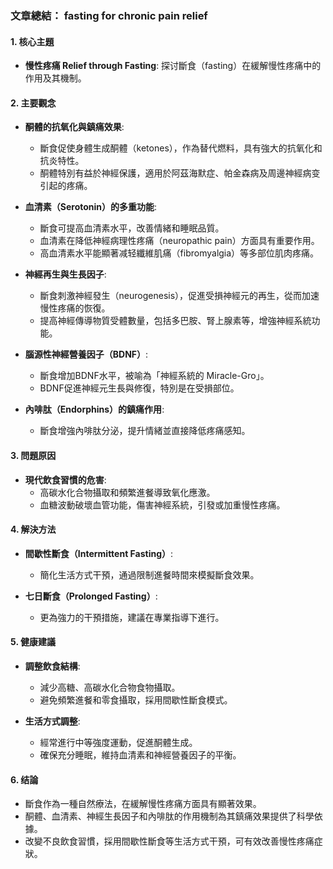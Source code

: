 ### 文章總結： fasting for chronic pain relief

#### 1. 核心主題
- **慢性疼痛 Relief through Fasting**: 探讨斷食（fasting）在緩解慢性疼痛中的作用及其機制。

#### 2. 主要觀念
- **酮體的抗氧化與鎮痛效果**:
  - 斷食促使身體生成酮體（ketones），作為替代燃料，具有強大的抗氧化和抗炎特性。
  - 酮體特別有益於神經保護，適用於阿茲海默症、帕金森病及周邊神經病变引起的疼痛。

- **血清素（Serotonin）的多重功能**:
  - 斷食可提高血清素水平，改善情緒和睡眠品質。
  - 血清素在降低神經病理性疼痛（neuropathic pain）方面具有重要作用。
  - 高血清素水平能顯著减轻纖維肌痛（fibromyalgia）等多部位肌肉疼痛。

- **神經再生與生長因子**:
  - 斷食刺激神經發生（neurogenesis），促進受損神經元的再生，從而加速慢性疼痛的恢復。
  - 提高神經傳導物質受體數量，包括多巴胺、腎上腺素等，增強神經系統功能。

- **腦源性神經營養因子（BDNF）**:
  - 斷食增加BDNF水平，被喻為「神經系統的 Miracle-Gro」。
  - BDNF促進神經元生長與修復，特別是在受損部位。

- **內啡肽（Endorphins）的鎮痛作用**:
  - 斷食增強內啡肽分泌，提升情緒並直接降低疼痛感知。

#### 3. 問題原因
- **現代飲食習慣的危害**:
  - 高碳水化合物攝取和頻繁進餐導致氧化應激。
  - 血糖波動破壞血管功能，傷害神經系統，引發或加重慢性疼痛。

#### 4. 解決方法
- **間歇性斷食（Intermittent Fasting）**:
  - 簡化生活方式干預，通過限制進餐時間來模擬斷食效果。
  
- **七日斷食（Prolonged Fasting）**:
  - 更為強力的干預措施，建議在專業指導下進行。

#### 5. 健康建議
- **調整飲食結構**:
  - 減少高糖、高碳水化合物食物攝取。
  - 避免頻繁進餐和零食攝取，採用間歇性斷食模式。

- **生活方式調整**:
  - 經常進行中等強度運動，促進酮體生成。
  - 確保充分睡眠，維持血清素和神經營養因子的平衡。

#### 6. 结論
- 斷食作為一種自然療法，在緩解慢性疼痛方面具有顯著效果。
- 酮體、血清素、神經生長因子和內啡肽的作用機制為其鎮痛效果提供了科學依據。
- 改變不良飲食習慣，採用間歇性斷食等生活方式干預，可有效改善慢性疼痛症狀。